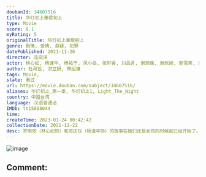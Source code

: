 ```yaml
---
doubanId: 34607516
title: 华灯初上華燈初上
type: Movie
score: 8.1
myRating: 5
originalTitle: 华灯初上華燈初上
genre: 剧情, 爱情, 悬疑, 犯罪
datePublished: 2021-11-26
director: 连奕琦
actor: 林心如, 杨谨华, 杨祐宁, 凤小岳, 张轩睿, 刘品言, 谢琼煖, 谢欣颖, 郭雪芙, 江宜蓉, 胡玮杰, 章广辰, 谢雨芝, 刘敬, 霍建华, 郑元畅, 王柏杰, 修杰楷, 李李仁, 加贺美智久, 屈中恒, 林𬀩恒, 任容萱, 许光汉, 沈孟生, 王月, 温升豪, 蔡君茹, 马念先, 海裕芬, 钟承翰, 陈博正, 范瑞君, 林哲熹, 宋柏纬, 应采灵, 北村丰晴, 郭文颐, 吴昆达, 林柏宏, 王渝萱, 林禹, 朱宥丞
author: 杜政哲, 洪立妍, 林绍谦
tags: Movie, 
state: 看过
url: https://movie.douban.com/subject/34607516/
aliases: 华灯初上_第一季, 华灯初上1, Light_The_Night
country: 中国台湾
language: 汉语普通话
IMDb: tt15808044
time: 
createTime: 2023-01-24 00:42:42
collectionDate: 2021-12-22
desc: 罗雨侬（林心如饰）和苏庆仪（杨谨华饰）的故事在她们还是女孩的时候就已经开始了。生长背景与个性天差地别的两人，命运却将她们紧紧绑在一起她们合力顶下一间在林森北路条通的酒店“光”。原本以为这家店将...
---
```


![image](p2674746675.jpg)

Comment: 
---

